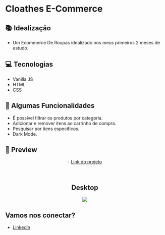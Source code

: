 # Cloathes E-Commerce

## 📚 Idealização 
- Um Ecommerce De Roupas idealizado nos meus primeiros 2 meses de estudo.

## 💻 Tecnologias
- Vanilla JS
- HTML
- CSS
 
## 🔆 Algumas Funcionalidades
- É possível filtrar os produtos por categoria.
- Adicionar e remover itens ao carrinho de compra.
- Pesquisar por itens especificos.
- Dark Mode.

## 📱 Preview 
<p align="center"> - <a href="https://m1-entrega-capstone-ecommerce-gabriel-malafaia-master.vercel.app/">Link do projeto</a> </p>
<br>
<h2 align="center"> Desktop </h2>

<p align="center">
  <img src="https://i.imgur.com/8ccQO5B.png">
</p>

## Vamos nos conectar?
- [Linkedin](https://www.linkedin.com/in/gabrielmalafaia/)

